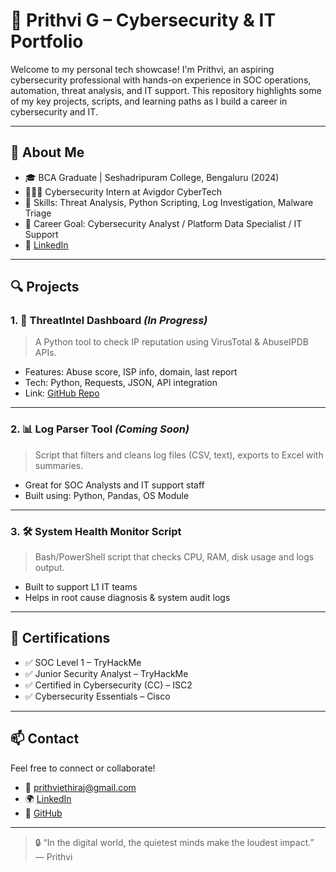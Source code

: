 # 💼 Prithvi G – Cybersecurity & IT Portfolio

Welcome to my personal tech showcase! I'm Prithvi, an aspiring cybersecurity professional with hands-on experience in SOC operations, automation, threat analysis, and IT support. This repository highlights some of my key projects, scripts, and learning paths as I build a career in cybersecurity and IT.

---

## 🧠 About Me

- 🎓 BCA Graduate | Seshadripuram College, Bengaluru (2024)
- 👨🏽‍💻 Cybersecurity Intern at Avigdor CyberTech  
- 🧪 Skills: Threat Analysis, Python Scripting, Log Investigation, Malware Triage  
- 🎯 Career Goal: Cybersecurity Analyst / Platform Data Specialist / IT Support  
- 🔗 [LinkedIn](https://linkedin.com/in/prithvi-cybersecurity)

---

## 🔍 Projects

### 1. 🔐 ThreatIntel Dashboard *(In Progress)*
> A Python tool to check IP reputation using VirusTotal & AbuseIPDB APIs.

- Features: Abuse score, ISP info, domain, last report
- Tech: Python, Requests, JSON, API integration  
- Link: [GitHub Repo](https://github.com/Prithvi-ethiraj/threatintel-dashboard)

---

### 2. 📊 Log Parser Tool *(Coming Soon)*
> Script that filters and cleans log files (CSV, text), exports to Excel with summaries.

- Great for SOC Analysts and IT support staff  
- Built using: Python, Pandas, OS Module

---

### 3. 🛠️ System Health Monitor Script
> Bash/PowerShell script that checks CPU, RAM, disk usage and logs output.

- Built to support L1 IT teams  
- Helps in root cause diagnosis & system audit logs

---

## 📜 Certifications

- ✅ SOC Level 1 – TryHackMe  
- ✅ Junior Security Analyst – TryHackMe  
- ✅ Certified in Cybersecurity (CC) – ISC2  
- ✅ Cybersecurity Essentials – Cisco  

---

## 📫 Contact

Feel free to connect or collaborate!

- 📧 prithviethiraj@gmail.com  
- 🌍 [LinkedIn](https://linkedin.com/in/prithvi-cybersecurity)  
- 🐙 [GitHub](https://github.com/Prithvi-ethiraj)

---

> 🔒 “In the digital world, the quietest minds make the loudest impact.”  
> — Prithvi



<!---
Prithvi-ethiraj/Prithvi-ethiraj is a ✨ special ✨ repository because its `README.md` (this file) appears on your GitHub profile.
You can click the Preview link to take a look at your changes.
--->
